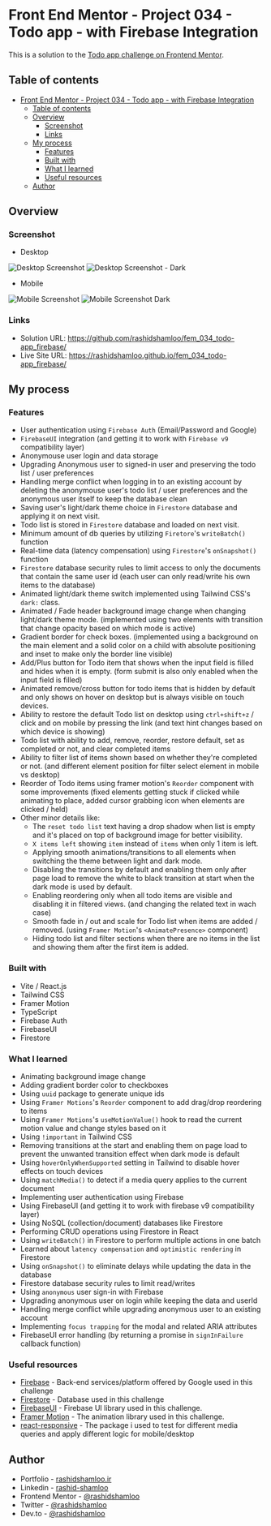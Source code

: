 # Front End Mentor - Project 034 - Todo app - with Firebase Integration

This is a solution to the [Todo app challenge on Frontend Mentor](https://www.frontendmentor.io/challenges/todo-app-Su1_KokOW).

## Table of contents

- [Front End Mentor - Project 034 - Todo app - with Firebase Integration](#front-end-mentor---project-034---todo-app---with-firebase-integration)
  - [Table of contents](#table-of-contents)
  - [Overview](#overview)
    - [Screenshot](#screenshot)
    - [Links](#links)
  - [My process](#my-process)
    - [Features](#features)
    - [Built with](#built-with)
    - [What I learned](#what-i-learned)
    - [Useful resources](#useful-resources)
  - [Author](#author)

## Overview

### Screenshot

- Desktop

![Desktop Screenshot](screenshot-desktop.png)
![Desktop Screenshot - Dark](screenshot-desktop-dark.png)

- Mobile

![Mobile Screenshot](screenshot-mobile.png)
![Mobile Screenshot Dark](screenshot-mobile-dark.png)

### Links

- Solution URL: https://github.com/rashidshamloo/fem_034_todo-app_firebase/
- Live Site URL: https://rashidshamloo.github.io/fem_034_todo-app_firebase/

## My process

### Features

- User authentication using `Firebase Auth` (Email/Password and Google)
- `FirebaseUI` integration (and getting it to work with `Firebase v9` compatibility layer)
- Anonymouse user login and data storage
- Upgrading Anonymous user to signed-in user and preserving the todo list / user preferences
- Handling merge conflict when logging in to an existing account by deleting the anonymouse user's todo list / user preferences and the anonymous user itself to keep the database clean
- Saving user's light/dark theme choice in `Firestore` database and applying it on next visit.
- Todo list is stored in `Firestore` database and loaded on next visit.
- Minimum amount of db queries by utilizing `Firetore`'s `writeBatch()` function
- Real-time data (latency compensation) using `Firestore`'s `onSnapshot()` function
- `Firestore` database security rules to limit access to only the documents that contain the same user id (each user can only read/write his own items to the database)
- Animated light/dark theme switch implemented using Tailwind CSS's `dark:` class.
- Animated / Fade header background image change when changing light/dark theme mode. (implemented using two elements with transition that change opacity based on which mode is active)
- Gradient border for check boxes. (implemented using a background on the main element and a solid color on a child with absolute positioning and inset to make only the border line visible)
- Add/Plus button for Todo item that shows when the input field is filled and hides when it is empty. (form submit is also only enabled when the input field is filled)
- Animated remove/cross button for todo items that is hidden by default and only shows on hover on desktop but is always visible on touch devices.
- Ability to restore the default Todo list on desktop using `ctrl+shift+z` / click and on mobile by pressing the link (and text hint changes based on which device is showing)
- Todo list with ability to add, remove, reorder, restore default, set as completed or not, and clear completed items
- Ability to filter list of items shown based on whether they're completed or not. (and different element position for filter select element in mobile vs desktop)
- Reorder of Todo items using framer motion's `Reorder` component with some improvements (fixed elements getting stuck if clicked while animating to place, added cursor grabbing icon when elements are clicked / held)
- Other minor details like:
  - The `reset todo list` text having a drop shadow when list is empty and it's placed on top of background image for better visibility.
  - `X items left` showing `item` instead of `items` when only 1 item is left.
  - Applying smooth animations/transitions to all elements when switching the theme between light and dark mode.
  - Disabling the transitions by default and enabling them only after page load to remove the white to black transition at start when the dark mode is used by default.
  - Enabling reordering only when all todo items are visible and disabling it in filtered views. (and changing the related text in wach case)
  - Smooth fade in / out and scale for Todo list when items are added / removed. (using `Framer Motion`'s `<AnimatePresence>` component)
  - Hiding todo list and filter sections when there are no items in the list and showing them after the first item is added.

### Built with

- Vite / React.js
- Tailwind CSS
- Framer Motion
- TypeScript
- Firebase Auth
- FirebaseUI
- Firestore

### What I learned

- Animating background image change
- Adding gradient border color to checkboxes
- Using `uuid` package to generate unique ids
- Using `Framer Motions`'s `Reorder` component to add drag/drop reordering to items
- Using `Framer Motions`'s `useMotionValue()` hook to read the current motion value and change styles based on it
- Using `!important` in Tailwind CSS
- Removing transitions at the start and enabling them on page load to prevent the unwanted transition effect when dark mode is default
- Using `hoverOnlyWhenSupported` setting in Tailwind to disable hover effects on touch devices
- Using `matchMedia()` to detect if a media query applies to the current document
- Implementing user authentication using Firebase
- Using FirebaseUI (and getting it to work with firebase v9 compatibility layer)
- Using NoSQL (collection/document) databases like Firestore
- Performing CRUD operations using Firestore in React
- Using `writeBatch()` in Firestore to perform multiple actions in one batch
- Learned about `latency compensation` and `optimistic rendering` in Firestore
- Using `onSnapshot()` to eliminate delays while updating the data in the database
- Firestore database security rules to limit read/writes
- Using `anonymous` user sign-in with Firebase
- Upgrading anonymous user on login while keeping the data and userId
- Handling merge conflict while upgrading anonymous user to an existing account
- Implementing `focus trapping` for the modal and related ARIA attributes
- FirebaseUI error handling (by returning a promise in `signInFailure` callback function)

### Useful resources

- [Firebase](https://firebase.google.com/) - Back-end services/platform offered by Google used in this challenge
- [Firestore](https://firebase.google.com/docs/firestore/) - Database used in this challenge
- [FirebaseUI](https://github.com/firebase/firebaseui-web) - Firebase UI library used in this challenge.
- [Framer Motion](https://www.framer.com/motion) - The animation library used in this challenge.
- [react-responsive](https://www.npmjs.com/package/react-responsive) - The package i used to test for different media queries and apply different logic for mobile/desktop

## Author

- Portfolio - [rashidshamloo.ir](https://www.rashidshamloo.ir)
- Linkedin - [rashid-shamloo](https://www.linkedin.com/in/rashid-shamloo/)
- Frontend Mentor - [@rashidshamloo](https://www.frontendmentor.io/profile/rashidshamloo)
- Twitter - [@rashidshamloo](https://www.twitter.com/rashidshamloo)
- Dev.to - [@rashidshamloo](https://dev.to/rashidshamloo)
